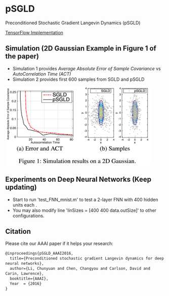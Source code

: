 # pSGLD
Preconditioned Stochastic Gradient Langevin Dynamics (pSGLD)

[TensorFlow Implementation](https://www.tensorflow.org/probability/api_docs/python/tfp/optimizer/StochasticGradientLangevinDynamics)

## Simulation (2D Gaussian Example in Figure 1 of the paper)
- Simulation 1 provides _Average Absolute Error of Sample Covariance_ vs _AutoCorrelation Time (ACT)_
- Simulation 2 provides first 600 samples from SGLD and pSGLD

<img src="/simulation/2D/figure/pSGLD.png" data-canonical-src="/simulation/2D/figure/pSGLD.png" width="460" height="250" />

## Experiments on Deep Neural Networks (Keep updating)
- Start to run 'test_FNN_mnist.m' to test a 2-layer FNN with 400 hidden units each . 
- You may also modify line 'linSizes  = [400 400 data.outSize]' to other configurations. 


## Citation
Please cite our AAAI paper if it helps your research:

	@inproceedings{pSGLD_AAAI2016,
	  title={Preconditioned stochastic gradient Langevin dynamics for deep neural networks},
	  author={Li, Chunyuan and Chen, Changyou and Carlson, David and Carin, Lawrence},
	  booktitle={AAAI},
	  Year  = {2016}
	}

